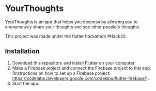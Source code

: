 # YourThoughts

YourThoughts is an app that helps you destress by allowing you to anonymously share your thoughts and see other people's thoughts.

This project was made under the flutter hackathon #Hack20.

## Installation
1. Download this repository and install Flutter on your computer.
2. Make a Firebase project and connect the Firebase project to this app. (Instructions on how to set up a Firebase project: https://codelabs.developers.google.com/codelabs/flutter-firebase/).
3. Start the app.
